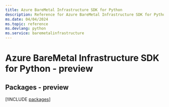 ```yaml
---
title: Azure BareMetal Infrastructure SDK for Python
description: Reference for Azure BareMetal Infrastructure SDK for Python
ms.date: 04/04/2024
ms.topic: reference
ms.devlang: python
ms.service: baremetalinfrastructure
---
```

# Azure BareMetal Infrastructure SDK for Python - preview
## Packages - preview
[!INCLUDE [packages](baremetal-infrastructure-index.md)]